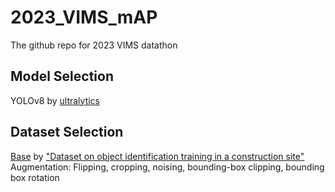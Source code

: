 # 2023_VIMS_mAP
The github repo for 2023 VIMS datathon

## Model Selection
YOLOv8 by [ultralytics](https://github.com/ultralytics/ultralytics/tree/main)

## Dataset Selection
[Base](https://repositorio.ulima.edu.pe/handle/20.500.12724/13359) by ["Dataset on object identification training in a construction site"](chrome-extension://efaidnbmnnnibpcajpcglclefindmkaj/https://pdf.sciencedirectassets.com/311593/1-s2.0-S2352340922X00036/1-s2.0-S2352340922002530/main.pdf?X-Amz-Security-Token=IQoJb3JpZ2luX2VjEEkaCXVzLWVhc3QtMSJHMEUCIChkNjPXbyRMZ5ZDqcLRrQFuVQGDCqUl5STlKYVH%2FV4EAiEA4lcPLAK8ka%2BdVK0bYS6%2BkcxJjA0WTh38TXQEgB9IjxIqvAUIov%2F%2F%2F%2F%2F%2F%2F%2F%2F%2FARAFGgwwNTkwMDM1NDY4NjUiDMkiEK1OMBoSRrIGcyqQBbd%2FPPUAWfxk3XvRjW2IiLjKjOuUvi6FPPqUmwgF2uK7bfiGuJZvg42gzqiXxOT59pWMww6hYnZ457T7iCAsFGVAuilzr7lM8wSi0N5zWi7jsiHUsTMmW4gM3sBa%2BgAmB1D1x5y9qBs2GUYHgYixORaVVwdho3Y0nNHdlMyACZwJUIkjhTq3tJMWO2okrD6eiecM6oDzUcmdn3JtNdNFwxvw%2BFV5CHe%2BejahN%2FH5zATxNvsDkkYMtZDZu0dGUxriQp4hNTZNbAddjhsroUe0r3PXZcJLkGbobWCxNq8LKjQTYWNwaJMCZLvD8x5ok0RMNjH4EFOTsHiQRdRKpUt3pKmA4omOZ21gv5g%2BHyP7L4jhwrCmcHxaVELVM2xswo8e4K%2F2UDJvcQNxNwPXGetEhlYwIUkoncOXBcWLCEEovgh4wM4MVhhImzOXFv1R9o%2B8N3yfcZouQlUWTdXoCB2o1xWp8S0IfeBwipfHo9DHtgOEBTqGQvHclkuKdalhN8eq1659oHNuCgkpO2PA7Zhw7Jp5glIhuoDKWAsFvdtx1%2BBAiWHWdzuUnBNDfkPyPQ9OB9odp1Rb85DNWIXLHUd%2FM1kn3V9%2B7YWBylBLsGLpIJINtIDddD0OLqQcxPzCg6r%2FJnuuH5I3Yf54UQADEyk6DwljqbcGtJHsefN%2FK9DmYZx6Fv6ogl%2FkyL5SLAZg4vD0czIKWHQuFhTYWB23RmDRjTh4viaR%2BbsajIvRm2n9x8H5fc%2BmK0v8yT5eWS9lbNWrzHkQuAZnWtFrdwqlH6wsNMNGNc1S1Dq2Hi3P1N2YDXRVTL6BSZg%2BQqJudBVuFCxL1wvzzSt5a59Mo4JUpUE20xTkFTc0xLF2Y5zE%2FUCcfW3vMOPPxaQGOrEB%2BR0wkX7jsfEuQrP7S7psBzbXHGaU%2BM6Ue5zkx9BA54eKxnqmptOwd302JDvjh2tHNjbaD5Cqa6agWbBFs1CFeELSLpE5ddC0wICEUgAQjBx336PsbowuhzFc7c3z9mLynTPuj5JyWY%2FmyyFGRum7bh7yUyiPEse5kZqF%2BqXl4cI2Oc8CYUlekHRX0monZIqdo5ka6pQBhtCFQeiseDkmRzgihd2ly%2FFB80%2FLYiChm6e9&X-Amz-Algorithm=AWS4-HMAC-SHA256&X-Amz-Date=20230620T093919Z&X-Amz-SignedHeaders=host&X-Amz-Expires=300&X-Amz-Credential=ASIAQ3PHCVTY3ORLY4OH%2F20230620%2Fus-east-1%2Fs3%2Faws4_request&X-Amz-Signature=fbc78de9fec20f401ece43450e56f5be5146e5c8b061ab237abd68e0f3e6bac6&hash=9f434d586f72a4c07cf0338d1839306bbc665b789bb5178cd1a5cab64eb5984a&host=68042c943591013ac2b2430a89b270f6af2c76d8dfd086a07176afe7c76c2c61&pii=S2352340922002530&tid=spdf-0bd60720-030c-4293-9b2e-d9965cd459a6&sid=7c069e1a35e4954f4f8a1c6-6a6c393ec046gxrqa&type=client&tsoh=d3d3LnNjaWVuY2VkaXJlY3QuY29t&ua=1015520b055151075201&rr=7da30b3ccbda9af1&cc=us)<br/>
Augmentation: Flipping, cropping, noising, bounding-box clipping, bounding box rotation
